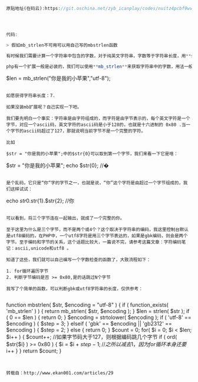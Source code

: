 ```php
原贴地址(在码云):https://git.oschina.net/zyb_icanplay/codes/nuitz4pcbf9wvoal3dh1r50




代码:

> 假如mb_strlen不可用可以用自己写的mbstrlen函数

有时候我们需要计算一个字符串中包含的字数，对于纯英文字符串，字数等于字符串长度，用**strlen**函数即可获得，但如果字符串中包含中文怎办？**mb_strlen**可以实现。

php有一个扩展一般是必装的，我们可以使用**mb_strlen**来获取字符串中的字数，用法一般如下：

```
$len = mb_strlen("你是我的小苹果","utf-8");
```

如愿获得字符串长度：7.

如果没装mb扩展呢？自己实现一下吧。

我们要先明白一个事实：字符串是由字符组成的，而字符是由字节表示的，每个英文字符是一个字节，对应一个ascii码，英文字符的ascii码是小于128的，也就是十六进制的 0x80 .当一个字节的ascii码超过了127，那就说明当前字节不是一个完整的字符。

比如

$str = "你是我的小苹果";中的$str{0}可以取到第一个字节，我们来看一下它是啥：

```
$str = "你是我的小苹果";
echo $str{0};
//�
```

是个乱码，它只是“你“字的字节之一，也就是说，“你”这个字符是由超过一个字节组成的，我们这样试试：

```
echo $str{0}.$str{1}.$str{2};
//你
```

可以看到，将三个字节连在一起输出，就成了一个完整的你。

至于这里为什么是三个字节，而不是两个或4个？这个取决于字符串的编码，我这里控制台默认是utf8编码的，在PHP中，一个utf8字符是用三个字节表达的，如果是gbk编码，则会是两个字节。至于编码和字节的关系，这个话题比较大，一篇说不完，请参考这篇文章：字符编码笔记：ascii,unicode和utf8 。

知道了这些，我们就可以自己编写一个字数检查的函数了，大致流程如下：

1. for循环遍历字节 
2. 判断字节编码是否 >= 0x80,是的话跳过N个字节

我写了个简单的函数，可以判断gbk或utf8字符串的长度，仅供参考：


```
function mbstrlen( $str, $encoding = "utf-8" ) {
  if ( function_exists( 'mb_strlen' ) ) {
    return mb_strlen( $str, $encoding );
  }
  $len = strlen( $str );
  if ( 0 == $len ) {
    return 0;
  }
  $encoding = strtolower( $encoding );
  if ( 'utf-8' == $encoding ) {
    $step = 3;
  } elseif ( 'gbk' == $encoding || 'gb2312' == $encoding ) {
    $step = 2;
  } else {
    return 0;
  }
  $count = 0;
  for( $i = 0; $i < $len; $i++ ) {
    $count++;
    //如果字节码大于127，则根据编码跳几个字节
    if ( ord( $str{$i} ) >= 0x80 ) {
      $i = $i + $step - 1; //之所以减去1，因为for循环本身还要$i++
    }
  }
  return $count;
}
```


转载自：http://www.ekan001.com/articles/29






```